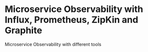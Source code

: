 # Microservice Observability with Influx, Prometheus, ZipKin and Graphite
Microservice Observability with different tools
